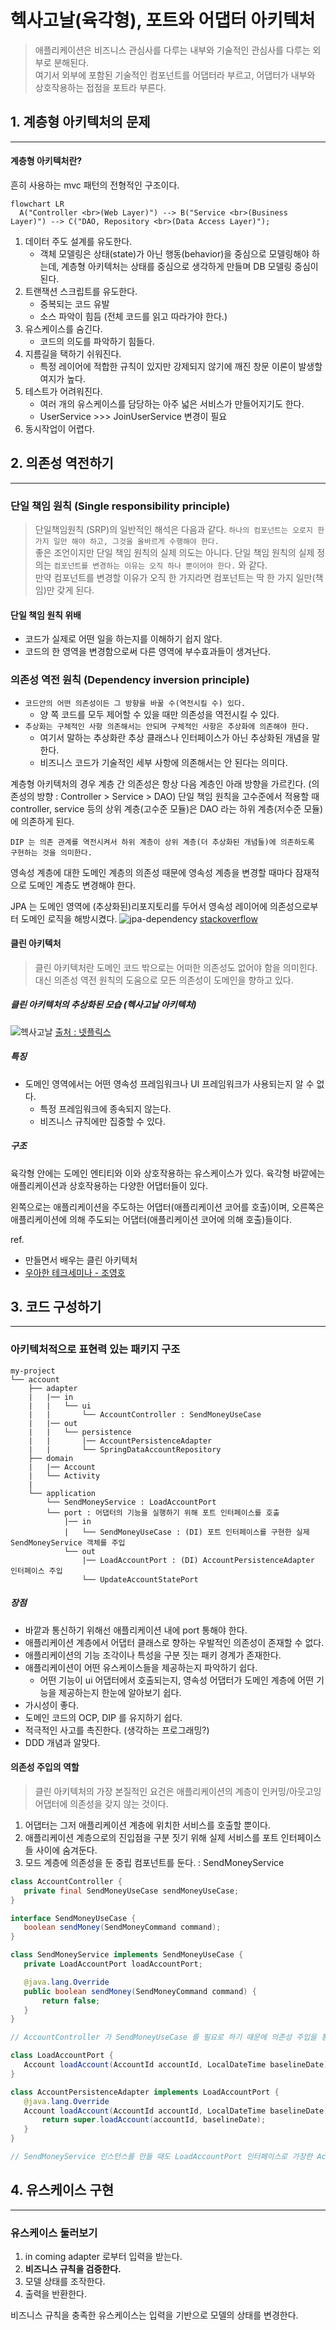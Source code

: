 
# 헥사고날(육각형), 포트와 어댑터 아키텍처

> 애플리케이션은 비즈니스 관심사를 다루는 내부와 기술적인 관심사를 다루는 외부로 분해된다.<br>
> 여기서 외부에 포함된 기술적인 컴포넌트를 어댑터라 부르고, 어댑터가 내부와 상호작용하는 접점을 포트라 부른다.


## 1. 계층형 아키텍처의 문제

---

#### 계층형 아키텍처란?

흔히 사용하는 mvc 패턴의 전형적인 구조이다.

```mermaid
flowchart LR
  A("Controller <br>(Web Layer)") --> B("Service <br>(Business Layer)") --> C("DAO, Repository <br>(Data Access Layer)");
``` 

1. 데이터 주도 설계를 유도한다.
    - 객체 모델링은 상태(state)가 아닌 행동(behavior)을 중심으로 모델링해야 하는데, 계층형 아키텍처는 상태를 중심으로 생각하게 만들며 DB 모델링 중심이 된다.
2. 트랜잭션 스크립트를 유도한다.
    - 중복되는 코드 유발
    - 소스 파악이 힘듬 (전체 코드를 읽고 따라가야 한다.)
3. 유스케이스를 숨긴다.
    - 코드의 의도를 파악하기 힘들다.
4. 지름길을 택하기 쉬워진다.
    - 특정 레이어에 적합한 규칙이 있지만 강제되지 않기에 깨진 창문 이론이 발생할 여지가 높다.
5. 테스트가 어려워진다.
    - 여러 개의 유스케이스를 담당하는 아주 넓은 서비스가 만들어지기도 한다.
    - UserService >>> JoinUserService 변경이 필요
6. 동시작업이 어렵다.

## 2. 의존성 역전하기

---

### 단일 책임 원칙 (Single responsibility principle)
> 단일책임원칙 (SRP)의 일반적인 해석은 다음과 같다. `하나의 컴포넌트는 오로지 한 가지 일만 해야 하고, 그것을 올바르게 수행해야 한다.`  
> 좋은 조언이지만 단일 책임 원칙의 실제 의도는 아니다. 단일 책임 원칙의 실제 정의는 `컴포넌트를 변경하는 이유는 오직 하나 뿐이어야 한다.` 와 같다.   
> 만약 컴포넌트를 변경할 이유가 오직 한 가지라면 컴포넌트는 딱 한 가지 일만(책임)만 갖게 된다.

#### 단일 책임 원칙 위배
+ 코드가 실제로 어떤 일을 하는지를 이해하기 쉽지 않다.
+ 코드의 한 영역을 변경함으로써 다른 영역에 부수효과들이 생겨난다.

### 의존성 역전 원칙 (Dependency inversion principle)

+ `코드안의 어떤 의존성이든 그 방향을 바꿀 수(역전시킬 수) 있다.`
    - 양 쪽 코드를 모두 제어할 수 있을 때만 의존성을 역전시킬 수 있다.
+ `추상화는 구체적인 사항 의존해서는 안되며 구체적인 사항은 추상화에 의존해야 한다.`
    - 여기서 말하는 추상화란 추상 클래스나 인터페이스가 아닌 추상화된 개념을 말한다.
    - 비즈니스 코드가 기술적인 세부 사항에 의존해서는 안 된다는 의미다.

계층형 아키텍처의 경우 계층 간 의존성은 항상 다음 계층인 아래 방향을 가르킨다. (의존성의 방향 : Controller > Service > DAO)
단일 책임 원칙을 고수준에서 적용할 때 controller, service 등의 상위 계층(고수준 모듈)은 DAO 라는 하위 계층(저수준 모듈)에 의존하게 된다.

`DIP 는 의존 관계를 역전시켜서 하위 계층이 상위 계층(더 추상화된 개념들)에 의존하도록 구현하는 것을 의미한다.`

영속성 계층에 대한 도메인 계층의 의존성 때문에 영속성 계층을 변경할 때마다 잠재적으로 도메인 계층도 변경해야 한다.

JPA 는 도메인 영역에 (추상화된)리포지토리를 두어서 영속성 레이어에 의존성으로부터 도메인 로직을 해방시켰다.
![jpa-dependency](jpa-dependency.png)
[stackoverflow](https://stackoverflow.com/questions/67153991/application-with-interchangeable-persistance-layer)

#### 클린 아키텍처
> 클린 아키텍처란 도메인 코드 밖으로는 어떠한 의존성도 없어야 함을 의미힌다. 대신 의존성 역전 원칙의 도움으로 모든 의존성이 도메인을 향하고 있다.

##### 클린 아키텍처의 추상화된 모습 (헥사고날 아키텍처)
![헥사고날](Hexagonal.png)
[출처 : 넷플릭스](https://netflixtechblog.com/ready-for-changes-with-hexagonal-architecture-b315ec967749)

##### 특징
+ 도메인 영역에서는 어떤 영속성 프레임워크나 UI 프레임워크가 사용되는지 알 수 없다.
    - 특정 프레임워크에 종속되지 않는다.
    - 비즈니스 규칙에만 집중할 수 있다.

##### 구조
육각형 안에는 도메인 엔티티와 이와 상호작용하는 유스케이스가 있다.
육각형 바깥에는 애플리케이션과 상호작용하는 다양한 어댑터들이 있다.

왼쪽으로는 애플리케이션을 주도하는 어댑터(애플리케이션 코어를 호출)이며, 오른쪽은 애플리케이션에 의해 주도되는 어댑터(애플리케이션 코어에 의해 호출)들이다.


ref.
- 만들면서 배우는 클린 아키텍처
- [우아한 테크세미나 - 조영호](https://www.youtube.com/watch?v=dJ5C4qRqAgA)

## 3. 코드 구성하기

---

### 아키텍처적으로 표현력 있는 패키지 구조

```
my-project
└── account
    ├── adapter
    |   |── in
    |   |   └── ui   
    |   |       └── AccountController : SendMoneyUseCase
    |   |── out
    |   |   └── persistence
    |   |       |── AccountPersistenceAdapter        
    |   |       └── SpringDataAccountRepository  
    ├── domain
    |   |── Account        
    |   └── Activity
    |
    └── application
        └── SendMoneyService : LoadAccountPort
        └── port : 어댑터의 기능을 실행하기 위해 포트 인터페이스를 호출
            |── in 
            |   └── SendMoneyUseCase : (DI) 포트 인터페이스를 구현한 실제 SendMoneyService 객체를 주입  
            └── out
                |── LoadAccountPort : (DI) AccountPersistenceAdapter 인터페이스 주입        
                └── UpdateAccountStatePort
```

##### 장점
+ 바깥과 통신하기 위해선 애플리케이션 내에 port 통해야 한다.
+ 애플리케이션 계층에서 어댑터 클래스로 향하는 우발적인 의존성이 존재할 수 없다.
+ 애플리케이션의 기능 조각이나 특성을 구분 짓는 패키 경계가 존재한다.
+ 애플리케이션이 어떤 유스케이스들을 제공하는지 파악하기 쉽다.
    + 어떤 기능이 ui 어댑터에서 호출되는지, 영속성 어댑터가 도메인 계층에 어떤 기능을 제공하는지 한눈에 알아보기 쉽다.
+ 가시성이 좋다.
+ 도메인 코드의 OCP, DIP 를 유지하기 쉽다.
+ 적극적인 사고를 촉진한다. (생각하는 프로그래밍?)
+ DDD 개념과 알맞다.

#### 의존성 주입의 역할
> 클린 아키텍처의 가장 본질적인 요건은 애플리케이션의 계층이 인커밍/아웃고잉 어댑터에 의존성을 갖지 않는 것이다.

1. 어댑터는 그저 애플리케이션 계층에 위치한 서비스를 호출할 뿐이다.
2. 애플리케이션 계층으로의 진입점을 구분 짓기 위해 실제 서비스를 포트 인터페이스들 사이에 숨겨둔다.
3. 모드 계층에 의존성을 둔 중립 컴포넌트를 둔다. : SendMoneyService

 ```JAVA
class AccountController {
    private final SendMoneyUseCase sendMoneyUseCase;
}

interface SendMoneyUseCase {
    boolean sendMoney(SendMoneyCommand command);
}

class SendMoneyService implements SendMoneyUseCase {
    private LoadAccountPort loadAccountPort;

    @java.lang.Override
    public boolean sendMoney(SendMoneyCommand command) {
        return false;
    }
}

// AccountController 가 SendMoneyUseCase 를 필요로 하기 때문에 의존성 주입을 통해 SendMoneyService 를 주입한다.

class LoadAccountPort {
    Account loadAccount(AccountId accountId, LocalDateTime baselineDate);
}

class AccountPersistenceAdapter implements LoadAccountPort {
    @java.lang.Override
    Account loadAccount(AccountId accountId, LocalDateTime baselineDate) {
        return super.loadAccount(accountId, baselineDate);
    }
}

// SendMoneyService 인스턴스를 만들 때도 LoadAccountPort 인터페이스로 가장한 AccountPersistenceAdapter 를 주입한다.
 ```

## 4. 유스케이스 구현

---

### 유스케이스 둘러보기

1. in coming adapter 로부터 입력을 받는다.
2. <Strong>비즈니스 규칙을 검증한다.</Strong>
3. 모델 상태를 조작한다.
4. 출력을 반환한다.

비즈니스 규칙을 충족한 유스케이스는 입력을 기반으로 모델의 상태를 변경한다.
